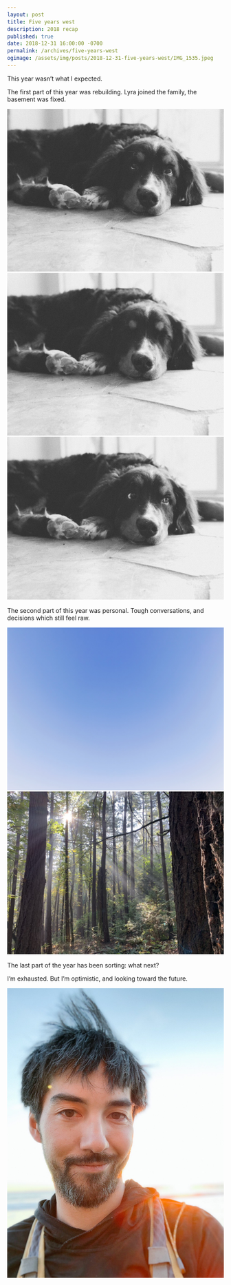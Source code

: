 ```yaml
---
layout: post
title: Five years west
description: 2018 recap
published: true
date: 2018-12-31 16:00:00 -0700
permalink: /archives/five-years-west
ogimage: /assets/img/posts/2018-12-31-five-years-west/IMG_1535.jpeg
---
```

This year wasn’t what I expected.

The first part of this year was rebuilding. Lyra joined the family, the basement was fixed.

![Lyra 1][1]
![Lyra 2][2]
![Lyra 3][3]

The second part of this year was personal. Tough conversations, and decisions which still feel raw.

![Blue][4]
![Light through the trees][5]

The last part of the year has been sorting: what next?

I’m exhausted. But I’m optimistic, and looking toward the future.

![Benjamin][6]

[1]: /assets/img/posts/2018-12-31-five-years-west/9D3A2BA4-211F-41CE-8817-DA4B3EF88C5F.jpeg
[2]: /assets/img/posts/2018-12-31-five-years-west/C015A510-C4C4-480E-B032-C09857755232.jpeg
[3]: /assets/img/posts/2018-12-31-five-years-west/E2A3E426-D0FB-4616-ACC2-3F861504AED3.jpeg
[4]: /assets/img/posts/2018-12-31-five-years-west/F237C682-F5DE-4249-AEC6-2A5B64556BB0.jpeg
[5]: /assets/img/posts/2018-12-31-five-years-west/IMG_1535.jpeg
[6]: /assets/img/posts/2018-12-31-five-years-west/IMG_3530.jpeg
